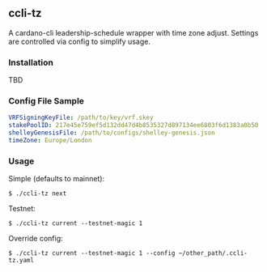 ## ccli-tz

A cardano-cli leadership-schedule wrapper with time zone adjust. Settings are controlled via config to simplify usage.  

### Installation

TBD

### Config File Sample

```yaml
VRFSigningKeyFile: /path/to/key/vrf.skey
stakePoolID: 217e45e759ef5d132dd47d4b8535327d897134ee6803f6d1383a0b50
shelleyGenesisFile: /path/to/configs/shelley-genesis.json
timeZone: Europe/London
```

### Usage

Simple (defaults to mainnet):
```shell
$ ./ccli-tz next
```

Testnet:
```shell
$ ./ccli-tz current --testnet-magic 1
```

Override config:
```shell
$ ./ccli-tz current --testnet-magic 1 --config ~/other_path/.ccli-tz.yaml
```
